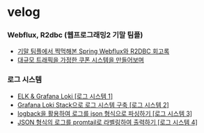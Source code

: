 # velog

### Webflux, R2dbc (웹프로그래밍2 기말 팀플)

- [기말 팀플에서 찍먹해본 Spring Webflux와 R2DBC 회고록](https://velog.io/@choihuk/%EA%B8%B0%EB%A7%90-%ED%8C%80%ED%94%8C%EC%97%90%EC%84%9C-%EC%B0%8D%EB%A8%B9%ED%95%B4%EB%B3%B8-Spring-Webflux%EC%99%80-R2DBC)
- [대규모 트래픽을 가정한 쿠폰 시스템을 만들어보며](https://velog.io/@choihuk/%EB%8C%80%EA%B7%9C%EB%AA%A8-%ED%8A%B8%EB%9E%98%ED%94%BD%EC%9D%84-%EA%B0%80%EC%A0%95%ED%95%9C-%EC%BF%A0%ED%8F%B0-%EC%8B%9C%EC%8A%A4%ED%85%9C%EC%9D%84-%EB%A7%8C%EB%93%A4%EC%96%B4%EB%B3%B4%EB%A9%B0)

### 로그 시스템

- [ELK & Grafana Loki [로그 시스템 1]](https://velog.io/@choihuk/ELK-Grafana-Loki-%EB%A1%9C%EA%B7%B8-%EC%8B%9C%EC%8A%A4%ED%85%9C-1#promtail)
- [Grafana Loki Stack으로 로그 시스템 구축 [로그 시스템 2]](https://velog.io/@choihuk/Grafana-Loki-Stack%EC%9C%BC%EB%A1%9C-%EB%A1%9C%EA%B7%B8-%EC%8B%9C%EC%8A%A4%ED%85%9C-%EA%B5%AC%EC%B6%95-%EB%A1%9C%EA%B7%B8-%EC%8B%9C%EC%8A%A4%ED%85%9C-2)
- [logback을 활용하여 로그를 json 형식으로 파싱하기 [로그 시스템 3]](https://velog.io/@choihuk/logback%EC%9D%84-%ED%99%9C%EC%9A%A9%ED%95%98%EC%97%AC-%EB%A1%9C%EA%B7%B8%EB%A5%BC-json-%ED%98%95%EC%8B%9D%EC%9C%BC%EB%A1%9C-%ED%8C%8C%EC%8B%B1%ED%95%98%EA%B8%B0-%EB%A1%9C%EA%B7%B8-%EC%8B%9C%EC%8A%A4%ED%85%9C-3)
- [JSON 형식의 로그를 promtail로 라벨링하여 출력하기 [로그 시스템 4]](https://velog.io/@choihuk/JSON-%ED%98%95%EC%8B%9D%EC%9D%98-%EB%A1%9C%EA%B7%B8%EB%A5%BC-promtail%EB%A1%9C-%EB%9D%BC%EB%B2%A8%EB%A7%81%ED%95%98%EC%97%AC-%EC%B6%9C%EB%A0%A5%ED%95%98%EA%B8%B0-%EB%A1%9C%EA%B7%B8-%EC%8B%9C%EC%8A%A4%ED%85%9C-4)
